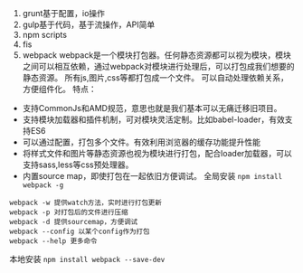 1. grunt基于配置，io操作
2. gulp基于代码，基于流操作，API简单
3. npm scripts
4. fis
5. webpack
webpack是一个模块打包器。任何静态资源都可以视为模块，模块之间可以相互依赖，通过webpack对模块进行处理后，可以打包成我们想要的静态资源。
所有js,图片,css等都打包成一个文件。
可以自动处理依赖关系，方便组件化。
特点：
- 支持CommonJs和AMD规范，意思也就是我们基本可以无痛迁移旧项目。
- 支持模块加载器和插件机制，可对模块灵活定制。比如babel-loader，有效支持ES6
- 可以通过配置，打包多个文件。有效利用浏览器的缓存功能提升性能
- 将样式文件和图片等静态资源也视为模块进行打包，配合loader加载器，可以支持sass,less等css预处理器。
- 内置source map，即使打包在一起依旧方便调试。
全局安装
`npm install webpack -g`

```
webpack -w 提供watch方法，实时进行打包更新
webpack -p 对打包后的文件进行压缩
webpack -d 提供sourcemap，方便调试
webpack --config 以某个config作为打包
webpack --help 更多命令
```

本地安装
`npm install webpack --save-dev`

